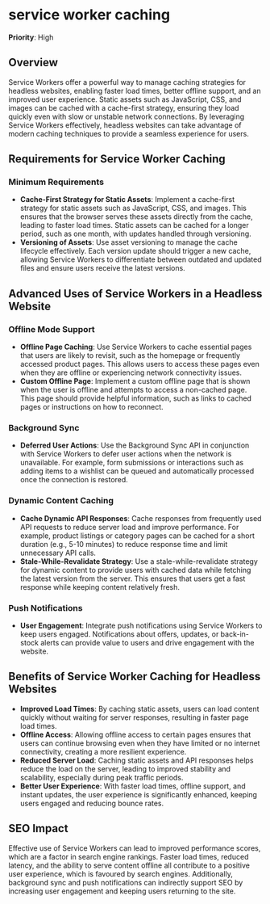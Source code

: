 
# service worker caching

**Priority**: High

## Overview

Service Workers offer a powerful way to manage caching strategies for headless websites, enabling faster load times, better offline support, and an improved user experience. Static assets such as JavaScript, CSS, and images can be cached with a cache-first strategy, ensuring they load quickly even with slow or unstable network connections. By leveraging Service Workers effectively, headless websites can take advantage of modern caching techniques to provide a seamless experience for users.

## Requirements for Service Worker Caching

### Minimum Requirements

- **Cache-First Strategy for Static Assets**: Implement a cache-first strategy for static assets such as JavaScript, CSS, and images. This ensures that the browser serves these assets directly from the cache, leading to faster load times. Static assets can be cached for a longer period, such as one month, with updates handled through versioning.
- **Versioning of Assets**: Use asset versioning to manage the cache lifecycle effectively. Each version update should trigger a new cache, allowing Service Workers to differentiate between outdated and updated files and ensure users receive the latest versions.

## Advanced Uses of Service Workers in a Headless Website

### Offline Mode Support

- **Offline Page Caching**: Use Service Workers to cache essential pages that users are likely to revisit, such as the homepage or frequently accessed product pages. This allows users to access these pages even when they are offline or experiencing network connectivity issues.
- **Custom Offline Page**: Implement a custom offline page that is shown when the user is offline and attempts to access a non-cached page. This page should provide helpful information, such as links to cached pages or instructions on how to reconnect.

### Background Sync

- **Deferred User Actions**: Use the Background Sync API in conjunction with Service Workers to defer user actions when the network is unavailable. For example, form submissions or interactions such as adding items to a wishlist can be queued and automatically processed once the connection is restored.

### Dynamic Content Caching

- **Cache Dynamic API Responses**: Cache responses from frequently used API requests to reduce server load and improve performance. For example, product listings or category pages can be cached for a short duration (e.g., 5-10 minutes) to reduce response time and limit unnecessary API calls.
- **Stale-While-Revalidate Strategy**: Use a stale-while-revalidate strategy for dynamic content to provide users with cached data while fetching the latest version from the server. This ensures that users get a fast response while keeping content relatively fresh.

### Push Notifications

- **User Engagement**: Integrate push notifications using Service Workers to keep users engaged. Notifications about offers, updates, or back-in-stock alerts can provide value to users and drive engagement with the website.

## Benefits of Service Worker Caching for Headless Websites

- **Improved Load Times**: By caching static assets, users can load content quickly without waiting for server responses, resulting in faster page load times.
- **Offline Access**: Allowing offline access to certain pages ensures that users can continue browsing even when they have limited or no internet connectivity, creating a more resilient experience.
- **Reduced Server Load**: Caching static assets and API responses helps reduce the load on the server, leading to improved stability and scalability, especially during peak traffic periods.
- **Better User Experience**: With faster load times, offline support, and instant updates, the user experience is significantly enhanced, keeping users engaged and reducing bounce rates.

## SEO Impact

Effective use of Service Workers can lead to improved performance scores, which are a factor in search engine rankings. Faster load times, reduced latency, and the ability to serve content offline all contribute to a positive user experience, which is favoured by search engines. Additionally, background sync and push notifications can indirectly support SEO by increasing user engagement and keeping users returning to the site.
